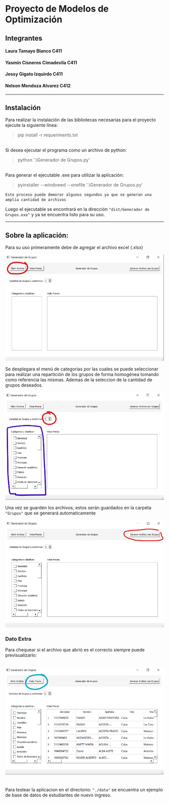 # Proyecto de Modelos de Optimización

## Integrantes

#### Laura Tamayo Blanco C411
#### Yasmin Cisneros Cimadevila C411
#### Jessy Gigato Izquirdo C411
#### Nelson Mendoza Alvarez C412

---

## Instalación
Para realizar la instalación de las bibliotecas necesarias para el proyecto ejecute la siguiente línea:

> pip install -r requeriments.txt

\
Si desea ejecutar el programa como un archivo de python:
> python '.\Generador de Grupos.py'     

\
Para generar el ejecutable .exe para utilizar la aplicación:

> pyinstaller --windowed --onefile '.\Generador de Grupos.py'


    Este proceso puede demorar algunos segundos ya que se generan una amplia cantidad de archivos

Luego el ejecutable se encontrará en la dirección `"dist/Generador de Grupos.exe"` y ya se encuentra listo para su uso.

---

## Sobre la aplicación:

Para su uso primeramente debe de agregar el archivo excel (.xlsx)  

![](media/paso1.png)

Se desplegara el menú de categorias por las cuales se puede seleccionar para realizar una repartición de los grupos de forma homogénea tomando como referencia las mismas. Ademas de la seleccion de la cantidad de grupos deseados.

![](media/paso2.png)

Una vez se guarden los archivos, estos serán guardados en la carpeta `"Grupos"` que se generará automaticamente

![](media/paso3.png)

### Dato Extra
Para chequear si el archivo que abrió es el correcto siempre puede previsualizarlo:

![](media/paso4.png)
----
\
Para testear la aplicacion en el directorio: `"./data"` se encuentra un ejemplo de base de datos de estudiantes de nuevo ingreso.
